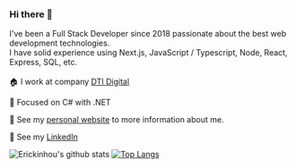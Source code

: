 ### Hi there 👋

I've been a Full Stack Developer since 2018 passionate about the best web development technologies.<br>
I have solid experience using Next.js, JavaScript / Typescript, Node, React, Express, SQL, etc.<br><br>
:house: I work at company [DTI Digital](https://www.dtidigital.com.br/)<br>

:book: Focused on C# with .NET<br>

:rocket: See my [personal website](https://erickinhou.github.io/Lo-Fi-Portifolio/) to more information about me.<br>

:busts_in_silhouette: See my [LinkedIn](https://www.linkedin.com/in/erick-willian-8553a2133/)<br>


![Erickinhou's github stats](https://github-readme-stats.vercel.app/api?username=Erickinhou&show_icons=true&theme=dark&count_private=true) [![Top Langs](https://github-readme-stats.vercel.app/api/top-langs/?username=Erickinhou&layout=compact&theme=dark)](https://github.com/Erickinhou/github-readme-stats)


